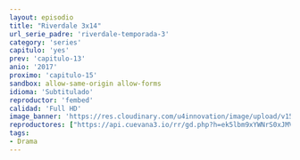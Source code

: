 ```yaml
---
layout: episodio
title: "Riverdale 3x14"
url_serie_padre: 'riverdale-temporada-3'
category: 'series'
capitulo: 'yes'
prev: 'capitulo-13'
anio: '2017'
proximo: 'capitulo-15'
sandbox: allow-same-origin allow-forms
idioma: 'Subtitulado'
reproductor: 'fembed'
calidad: 'Full HD'
image_banner: 'https://res.cloudinary.com/u4innovation/image/upload/v1565152608/maxresdefault-min_vy9nnj.jpg'
reproductores: ["https://api.cuevana3.io/rr/gd.php?h=ek5lbm9xYWNrS0xJMVp5b21KREk0dFBLbjVkaHhkRGdrOG1jbnBpUnhhS1ZsNFdxbkxtcHk3YkhoSkdxejVtLzFyTm5tb2JIeGV6ZWxaOThnNWUzdjc2U3FadVkyUT09"]
tags:
- Drama
---
```











